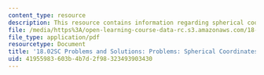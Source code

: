 ```yaml
---
content_type: resource
description: This resource contains information regarding spherical coordinates.
file: /media/https%3A/open-learning-course-data-rc.s3.amazonaws.com/18-02sc-multivariable-calculus-fall-2010/41955983603b4b7d2f98323493903430_MIT18_02SC_pb_47_comb.pdf
file_type: application/pdf
resourcetype: Document
title: '18.02SC Problems and Solutions: Problems: Spherical Coordinates'
uid: 41955983-603b-4b7d-2f98-323493903430
---
```


